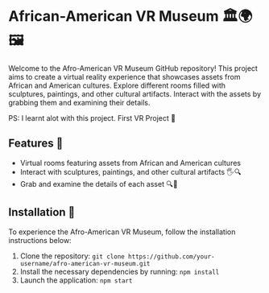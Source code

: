 # African-American VR Museum 🏛️🌍🖼️

Welcome to the Afro-American VR Museum GitHub repository! This project aims to create a virtual reality experience that showcases assets from African and American cultures. Explore different rooms filled with sculptures, paintings, and other cultural artifacts. Interact with the assets by grabbing them and examining their details. 

PS: I learnt alot with this project. First VR Project 🚀

## Features 🌟
- Virtual rooms featuring assets from African and American cultures
- Interact with sculptures, paintings, and other cultural artifacts 🖐️🔍
- Grab and examine the details of each asset 🔍🎨

## Installation 🚀
To experience the Afro-American VR Museum, follow the installation instructions below:
1. Clone the repository: `git clone https://github.com/your-username/afro-american-vr-museum.git`
2. Install the necessary dependencies by running: `npm install`
3. Launch the application: `npm start`
